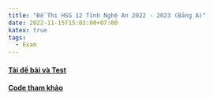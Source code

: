 ```yaml
---
title: "Đề Thi HSG 12 Tỉnh Nghệ An 2022 - 2023 (Bảng A)"
date: 2022-11-15T15:02:00+07:00
katex: true
tags:
  - Exam
---
```


<object data="/resources/pdf/BangA_ChinhThuc.pdf" type="application/pdf" width="150%" height="800px" style="position: relative; left: -25%;">
</object>

#### [Tải đề bài và Test][link-de-bai]

#### [Code tham khảo][code-tham-khao]

[link-de-bai]: https://drive.google.com/drive/folders/1sjDpbFwtXTBt8e1wjuIapqDGLonG-_hA?usp=sharing
[code-tham-khao]: /posts/codethamkhao-hsgtinh-nghean2223/

